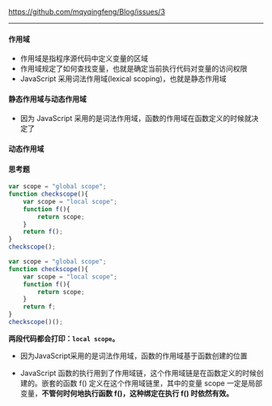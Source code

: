 https://github.com/mqyqingfeng/Blog/issues/3

------

#### 作用域

- 作用域是指程序源代码中定义变量的区域
- 作用域规定了如何查找变量，也就是确定当前执行代码对变量的访问权限
- JavaScript 采用词法作用域(lexical scoping)，也就是静态作用域

#### 静态作用域与动态作用域

- 因为 JavaScript 采用的是词法作用域，函数的作用域在函数定义的时候就决定了

#### 动态作用域

#### 思考题

```javascript
var scope = "global scope";
function checkscope(){
    var scope = "local scope";
    function f(){
        return scope;
    }
    return f();
}
checkscope();
```

```javascript
var scope = "global scope";
function checkscope(){
    var scope = "local scope";
    function f(){
        return scope;
    }
    return f;
}
checkscope()();
```

**两段代码都会打印：`local scope`。**

- 因为JavaScript采用的是词法作用域，函数的作用域基于函数创建的位置

- JavaScript 函数的执行用到了作用域链，这个作用域链是在函数定义的时候创建的。嵌套的函数 f() 定义在这个作用域链里，其中的变量 scope 一定是局部变量，**不管何时何地执行函数 f()，这种绑定在执行 f() 时依然有效。**

